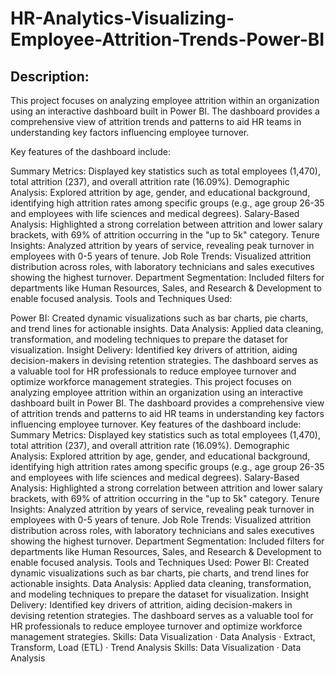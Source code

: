 # HR-Analytics-Visualizing-Employee-Attrition-Trends-Power-BI

## Description:

This project focuses on analyzing employee attrition within an organization using an interactive dashboard built in Power BI. The dashboard provides a comprehensive view of attrition trends and patterns to aid HR teams in understanding key factors influencing employee turnover.

Key features of the dashboard include:

Summary Metrics: Displayed key statistics such as total employees (1,470), total attrition (237), and overall attrition rate (16.09%).
Demographic Analysis: Explored attrition by age, gender, and educational background, identifying high attrition rates among specific groups (e.g., age group 26-35 and employees with life sciences and medical degrees).
Salary-Based Analysis: Highlighted a strong correlation between attrition and lower salary brackets, with 69% of attrition occurring in the "up to 5k" category.
Tenure Insights: Analyzed attrition by years of service, revealing peak turnover in employees with 0-5 years of tenure.
Job Role Trends: Visualized attrition distribution across roles, with laboratory technicians and sales executives showing the highest turnover.
Department Segmentation: Included filters for departments like Human Resources, Sales, and Research & Development to enable focused analysis.
Tools and Techniques Used:

Power BI: Created dynamic visualizations such as bar charts, pie charts, and trend lines for actionable insights.
Data Analysis: Applied data cleaning, transformation, and modeling techniques to prepare the dataset for visualization.
Insight Delivery: Identified key drivers of attrition, aiding decision-makers in devising retention strategies.
The dashboard serves as a valuable tool for HR professionals to reduce employee turnover and optimize workforce management strategies.
This project focuses on analyzing employee attrition within an organization using an interactive dashboard built in Power BI. The dashboard provides a comprehensive view of attrition trends and patterns to aid HR teams in understanding key factors influencing employee turnover. Key features of the dashboard include: Summary Metrics: Displayed key statistics such as total employees (1,470), total attrition (237), and overall attrition rate (16.09%). Demographic Analysis: Explored attrition by age, gender, and educational background, identifying high attrition rates among specific groups (e.g., age group 26-35 and employees with life sciences and medical degrees). Salary-Based Analysis: Highlighted a strong correlation between attrition and lower salary brackets, with 69% of attrition occurring in the "up to 5k" category. Tenure Insights: Analyzed attrition by years of service, revealing peak turnover in employees with 0-5 years of tenure. Job Role Trends: Visualized attrition distribution across roles, with laboratory technicians and sales executives showing the highest turnover. Department Segmentation: Included filters for departments like Human Resources, Sales, and Research & Development to enable focused analysis. Tools and Techniques Used: Power BI: Created dynamic visualizations such as bar charts, pie charts, and trend lines for actionable insights. Data Analysis: Applied data cleaning, transformation, and modeling techniques to prepare the dataset for visualization. Insight Delivery: Identified key drivers of attrition, aiding decision-makers in devising retention strategies. The dashboard serves as a valuable tool for HR professionals to reduce employee turnover and optimize workforce management strategies.
Skills: Data Visualization · Data Analysis · Extract, Transform, Load (ETL) · Trend Analysis
Skills: Data Visualization · Data Analysis 
